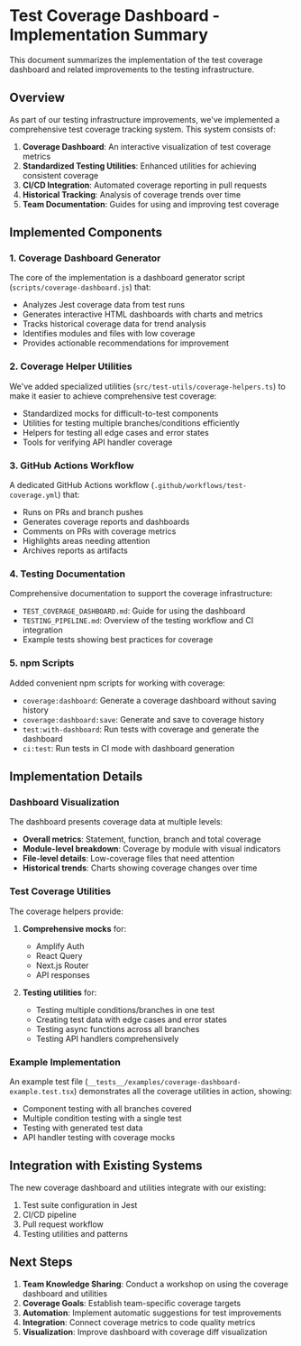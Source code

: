 # Test Coverage Dashboard - Implementation Summary

This document summarizes the implementation of the test coverage dashboard and related improvements to the testing infrastructure.

## Overview

As part of our testing infrastructure improvements, we've implemented a comprehensive test coverage tracking system. This system consists of:

1. **Coverage Dashboard**: An interactive visualization of test coverage metrics
2. **Standardized Testing Utilities**: Enhanced utilities for achieving consistent coverage
3. **CI/CD Integration**: Automated coverage reporting in pull requests
4. **Historical Tracking**: Analysis of coverage trends over time
5. **Team Documentation**: Guides for using and improving test coverage

## Implemented Components

### 1. Coverage Dashboard Generator

The core of the implementation is a dashboard generator script (`scripts/coverage-dashboard.js`) that:

- Analyzes Jest coverage data from test runs
- Generates interactive HTML dashboards with charts and metrics
- Tracks historical coverage data for trend analysis
- Identifies modules and files with low coverage
- Provides actionable recommendations for improvement

### 2. Coverage Helper Utilities

We've added specialized utilities (`src/test-utils/coverage-helpers.ts`) to make it easier to achieve comprehensive test coverage:

- Standardized mocks for difficult-to-test components
- Utilities for testing multiple branches/conditions efficiently
- Helpers for testing all edge cases and error states
- Tools for verifying API handler coverage

### 3. GitHub Actions Workflow

A dedicated GitHub Actions workflow (`.github/workflows/test-coverage.yml`) that:

- Runs on PRs and branch pushes
- Generates coverage reports and dashboards
- Comments on PRs with coverage metrics
- Highlights areas needing attention
- Archives reports as artifacts

### 4. Testing Documentation

Comprehensive documentation to support the coverage infrastructure:

- `TEST_COVERAGE_DASHBOARD.md`: Guide for using the dashboard
- `TESTING_PIPELINE.md`: Overview of the testing workflow and CI integration
- Example tests showing best practices for coverage

### 5. npm Scripts

Added convenient npm scripts for working with coverage:

- `coverage:dashboard`: Generate a coverage dashboard without saving history
- `coverage:dashboard:save`: Generate and save to coverage history
- `test:with-dashboard`: Run tests with coverage and generate the dashboard
- `ci:test`: Run tests in CI mode with dashboard generation

## Implementation Details

### Dashboard Visualization

The dashboard presents coverage data at multiple levels:

- **Overall metrics**: Statement, function, branch and total coverage
- **Module-level breakdown**: Coverage by module with visual indicators
- **File-level details**: Low-coverage files that need attention
- **Historical trends**: Charts showing coverage changes over time

### Test Coverage Utilities

The coverage helpers provide:

1. **Comprehensive mocks** for:
   - Amplify Auth
   - React Query
   - Next.js Router
   - API responses

2. **Testing utilities** for:
   - Testing multiple conditions/branches in one test
   - Creating test data with edge cases and error states
   - Testing async functions across all branches
   - Testing API handlers comprehensively

### Example Implementation

An example test file (`__tests__/examples/coverage-dashboard-example.test.tsx`) demonstrates all the coverage utilities in action, showing:

- Component testing with all branches covered
- Multiple condition testing with a single test
- Testing with generated test data
- API handler testing with coverage mocks

## Integration with Existing Systems

The new coverage dashboard and utilities integrate with our existing:

1. Test suite configuration in Jest
2. CI/CD pipeline
3. Pull request workflow
4. Testing utilities and patterns

## Next Steps

1. **Team Knowledge Sharing**: Conduct a workshop on using the coverage dashboard and utilities
2. **Coverage Goals**: Establish team-specific coverage targets
3. **Automation**: Implement automatic suggestions for test improvements
4. **Integration**: Connect coverage metrics to code quality metrics
5. **Visualization**: Improve dashboard with coverage diff visualization